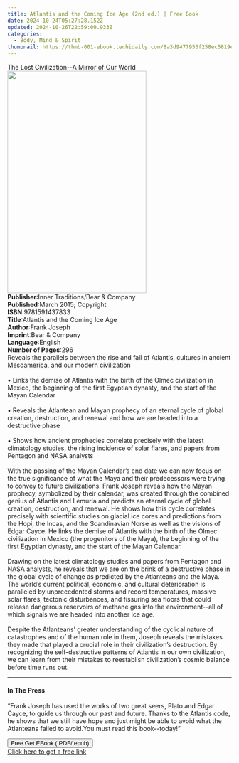 ```yaml
---
title: Atlantis and the Coming Ice Age (2nd ed.) | Free Book
date: 2024-10-24T05:27:28.152Z
updated: 2024-10-26T22:59:09.933Z
categories:
  - Body, Mind & Spirit
thumbnail: https://thmb-001-ebook.techidaily.com/8a3d9477955f258ec5819e090b79837f695c1d026e0b99779da148daa99fd80e.jpg
---
```

<main id="book-container">
  <div class="flex flex-col">
    <div class="book-brief flex-1 py-6 px-4 sm:p-6 md:py-10 md:px-8">
      <!-- brief-->
      <div class="book-brief-main">
        The Lost Civilization--A Mirror of Our World
      </div>
    </div>
    <div
      class="book-meta-info flex-1 grid gap-4 col-start-1 col-end-3 row-start-1 sm:mb-6 sm:grid-cols-4 lg:gap-6 lg:col-start-2 lg:row-end-6 lg:row-span-6 lg:mb-0"
    >
      <div
        class="book-meta-info-left place-content-center mt-4 p-4 text-sm leading-6 col-start-2 col-span-2 dark:text-slate-400"
      >
        <img
          class="w-full h-500 object-cover rounded-lg sm:h-255 sm:col-span-2 lg:col-span-full"
          src="https://img-001-ebook.techidaily.com/50959cec8e38627a78ae63857957f77a2222c073bf63974759fe22af18b2daf2.jpg"
          alt=""
          width="312"
          height="500"
        />
      </div>
      <div
        class="book-meta-info-right mt-2 col-start-1 row-start-2 col-span-3 self-center"
      >
        <!-- meta data  -->
        <div class="flex flex-col px-4 md:px-8">
          <div class="flex-1">
            <strong>Publisher</strong>:<span class="px-2"
              >Inner Traditions/Bear &amp; Company</span
            >
          </div>
          <div class="flex-1">
            <strong>Published</strong>:<span class="px-2"
              >March 2015; Copyright</span
            >
          </div>
          <div class="flex-1">
            <strong>ISBN</strong>:<span class="px-2">9781591437833</span>
          </div>
          <div class="flex-1">
            <strong>Title</strong>:<span class="px-2"
              >Atlantis and the Coming Ice Age</span
            >
          </div>
          <div class="flex-1">
            <strong>Author</strong>:<span class="px-2">Frank Joseph</span>
          </div>
          <div class="flex-1">
            <strong>Imprint</strong>:<span class="px-2"
              >Bear &amp; Company</span
            >
          </div>
          <div class="flex-1">
            <strong>Language</strong>:<span class="px-2">English</span>
          </div>
          <div class="flex-1">
            <strong>Number of Pages</strong>:<span class="px-2">296</span>
          </div>
        </div>
      </div>
    </div>
    <div class="book-description flex-1 py-6 px-4 sm:p-6 md:py-10 md:px-8">
      <div class="book-description-main">
        <div accordion-content="" id="description">
          Reveals the parallels between the rise and fall of Atlantis, cultures
          in ancient Mesoamerica, and our modern civilization <br />
          <br />• Links the demise of Atlantis with the birth of the Olmec
          civilization in Mexico, the beginning of the first Egyptian dynasty,
          and the start of the Mayan Calendar <br />
          <br />• Reveals the Atlantean and Mayan prophecy of an eternal cycle
          of global creation, destruction, and renewal and how we are headed
          into a destructive phase <br />
          <br />• Shows how ancient prophecies correlate precisely with the
          latest climatology studies, the rising incidence of solar flares, and
          papers from Pentagon and NASA analysts <br />
          <br />With the passing of the Mayan Calendar’s end date we can now
          focus on the true significance of what the Maya and their predecessors
          were trying to convey to future civilizations. Frank Joseph reveals
          how the Mayan prophecy, symbolized by their calendar, was created
          through the combined genius of Atlantis and Lemuria and predicts an
          eternal cycle of global creation, destruction, and renewal. He shows
          how this cycle correlates precisely with scientific studies on glacial
          ice cores and predictions from the Hopi, the Incas, and the
          Scandinavian Norse as well as the visions of Edgar Cayce. He links the
          demise of Atlantis with the birth of the Olmec civilization in Mexico
          (the progenitors of the Maya), the beginning of the first Egyptian
          dynasty, and the start of the Mayan Calendar. <br />
          <br />Drawing on the latest climatology studies and papers from
          Pentagon and NASA analysts, he reveals that we are on the brink of a
          destructive phase in the global cycle of change as predicted by the
          Atlanteans and the Maya. The world’s current political, economic, and
          cultural deterioration is paralleled by unprecedented storms and
          record temperatures, massive solar flares, tectonic disturbances, and
          fissuring sea floors that could release dangerous reservoirs of
          methane gas into the environment--all of which signals we are headed
          into another ice age. <br />
          <br />Despite the Atlanteans’ greater understanding of the cyclical
          nature of catastrophes and of the human role in them, Joseph reveals
          the mistakes they made that played a crucial role in their
          civilization’s destruction. By recognizing the self-destructive
          patterns of Atlantis in our own civilization, we can learn from their
          mistakes to reestablish civilization’s cosmic balance before time runs
          out.
        </div>
        <div class="accordion-fader"></div>
      </div>
    </div>
    <div class="book-excerpts flex-1 py-6 px-4 sm:p-6 md:py-10 md:px-8">
      <!-- excerpts-->
      <div class="book-excerpts-main">
        <hr />
        <h4 class="placeholder placeholder-heading">
          <span>In The Press</span>
        </h4>
        <p>
          “Frank Joseph has used the works of two great seers, Plato and Edgar
          Cayce, to guide us through our past and future. Thanks to the Atlantis
          code, he shows that we still have hope and just might be able to avoid
          what the Atlanteans failed to avoid.You must read this book--today!”
        </p>
      </div>
    </div>
    <div
      class="book-about-author flex-1 py-6 px-4 sm:p-6 md:py-10 md:px-8"
    ></div>
    <div class="book-free-get flex-1 py-6 px-4 sm:p-6 md:py-10 md:px-8">
      <button
        id="btn-free-get"
        class="bg-blue-500 hover:bg-blue-700 text-white font-bold py-2 px-4 rounded"
      >
        Free Get EBook (.PDF/.epub)
      </button>
      <div id="countdown-display" class="px-2 text-lg mt-2"></div>
      <a
        id="free-link"
        class="hidden bg-blue-500 hover:bg-blue-700 text-white font-bold py-2 px-4 rounded"
        href="https://www.ebooks.com/en-us/book/95782485/atlantis-and-the-coming-ice-age/frank-joseph/"
        target="_blank"
        >Click here to get a free link</a
      >
    </div>
    <script>
      let countdownTime = 0;
      let countdownInterval = null;
      document
        .getElementById('btn-free-get')
        .addEventListener('click', startCountdown);
      function startCountdown() {
        countdownTime = new Date().getTime() + 60000 * 3;
        countdownInterval = setInterval(updateCountdown, 1000);
        document.getElementById('btn-free-get').disabled = true;
        document
          .getElementById('btn-free-get')
          .classList.add('bg-gray-500', 'cursor-not-allowed');
      }
      function updateCountdown() {
        let currentTime = new Date().getTime();
        let timeLeft = countdownTime - currentTime;
        let secondsLeft = Math.floor(timeLeft / 1000);
        document.getElementById('countdown-display').innerHTML =
          `Remaining time: ${secondsLeft} seconds.`;
        if (secondsLeft <= 0) {
          clearInterval(countdownInterval);
          document.getElementById('btn-free-get').classList.add('hidden');
          document.getElementById('free-link').classList.remove('hidden');
          document.getElementById('countdown-display').innerHTML = '';
        }
      }
    </script>
  </div>
</main>

<ins class="adsbygoogle"
      style="display:block"
      data-ad-client="ca-pub-7571918770474297"
      data-ad-slot="8358498916"
      data-ad-format="auto"
      data-full-width-responsive="true"></ins>
    